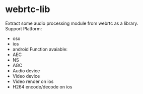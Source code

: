 # webrtc-lib  
Extract some audio processing module from webrtc as a library.  
Support Platform:  
- osx
- ios 
- android
Function avaiable:  
- AEC
- NS
- AGC
- Audio device
- Video device
- Video render on ios
- H264 encode/decode on ios

